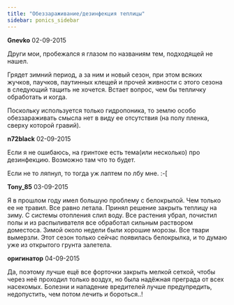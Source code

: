 ```yaml
---
title: "Обеззараживание/дезинфекция теплицы"
sidebar: ponics_sidebar
---
```


**Gnevko** 02-09-2015

Други мои, пробежался я глазом по названиям тем, подходящей не нашел.

Грядет зимний период, а за ним и новый сезон, при этом всяких жучков, паучков, паутинных клещей и прочей живности с этого сезона в следующий тащить не хочется. Встает вопрос, чем бы тепличку обработать и когда.

Поскольку используется только гидропоника, то землю особо обеззараживать смысла нет в виду ее отсутствия (на полу пленка, сверху которой гравий). 


**n72black** 02-09-2015

Если я не ошибаюсь, на гринтоке есть тема(или несколько) про дезинфекцию. Возможно там что то будет.

Если не то ляпнул, то тогда уж лаптем по лбу мне. :-[


**Tony_85** 03-09-2015

Я в прошлом году имел большую проблему с белокрылой. Чем только ее не травил. Все равно летала. Принял решение закрыть теплицу на зиму. С системы отопления слил воду. Все растения убрал, почистил полы и из распыливателя все обработал сильным раствором доместоса. Зимой около недели были хорошие морозы. Все твари вымерзли. Этот сезон только сейчас появилась белокрылка, и то думаю уже из открытого грунта залетела.


**оригинатор** 04-09-2015

Да, поэтому лучше ещё все форточки закрыть мелкой сеткой, чтобы через неё проходил только воздух, но была надёжная преграда от всех насекомых. Болезни и нападение вредителей лучше предупредить, недопустить, чем потом лечить и бороться..!


